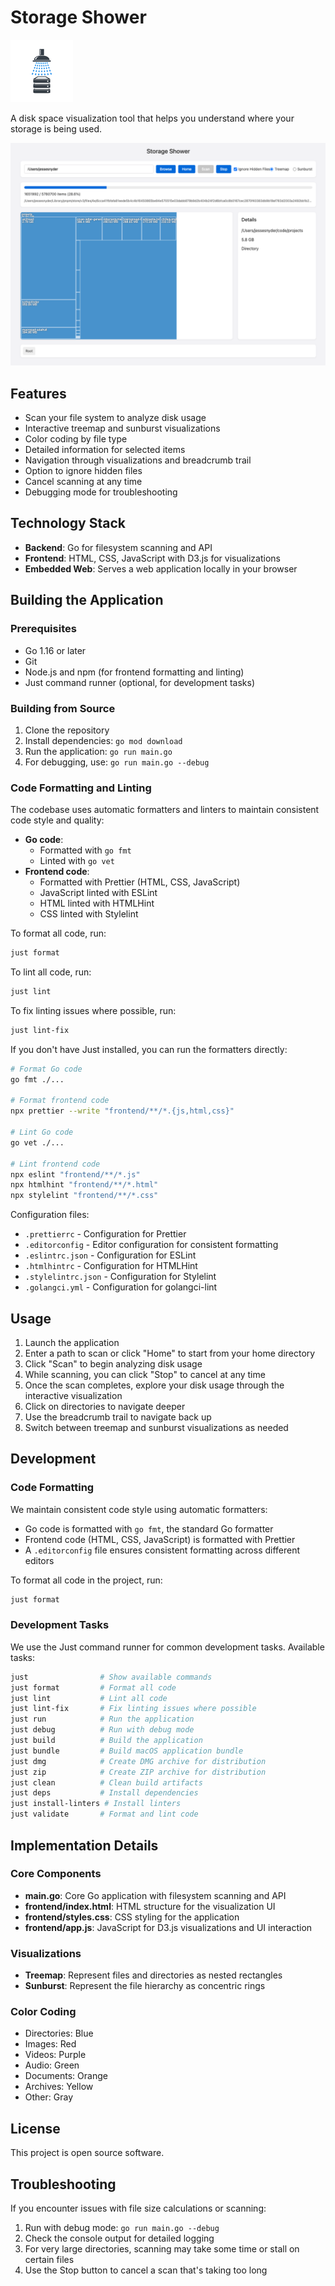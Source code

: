 # Storage Shower

![Storage Shower Logo](images/logo_micro.png)

A disk space visualization tool that helps you understand where your storage is being used.

![Storage Shower Screenshot](images/screen1.png)

## Features

- Scan your file system to analyze disk usage
- Interactive treemap and sunburst visualizations
- Color coding by file type
- Detailed information for selected items
- Navigation through visualizations and breadcrumb trail
- Option to ignore hidden files
- Cancel scanning at any time
- Debugging mode for troubleshooting

## Technology Stack

- **Backend**: Go for filesystem scanning and API
- **Frontend**: HTML, CSS, JavaScript with D3.js for visualizations
- **Embedded Web**: Serves a web application locally in your browser

## Building the Application

### Prerequisites

- Go 1.16 or later
- Git
- Node.js and npm (for frontend formatting and linting)
- Just command runner (optional, for development tasks)

### Building from Source

1. Clone the repository
2. Install dependencies: `go mod download`
3. Run the application: `go run main.go`
4. For debugging, use: `go run main.go --debug`

### Code Formatting and Linting

The codebase uses automatic formatters and linters to maintain consistent code style and quality:

- **Go code**: 
  - Formatted with `go fmt`
  - Linted with `go vet`
- **Frontend code**: 
  - Formatted with Prettier (HTML, CSS, JavaScript)
  - JavaScript linted with ESLint
  - HTML linted with HTMLHint
  - CSS linted with Stylelint

To format all code, run:

```bash
just format
```

To lint all code, run:

```bash
just lint
```

To fix linting issues where possible, run:

```bash
just lint-fix
```

If you don't have Just installed, you can run the formatters directly:

```bash
# Format Go code
go fmt ./...

# Format frontend code
npx prettier --write "frontend/**/*.{js,html,css}"

# Lint Go code
go vet ./...

# Lint frontend code
npx eslint "frontend/**/*.js"
npx htmlhint "frontend/**/*.html"
npx stylelint "frontend/**/*.css"
```

Configuration files:
- `.prettierrc` - Configuration for Prettier
- `.editorconfig` - Editor configuration for consistent formatting
- `.eslintrc.json` - Configuration for ESLint
- `.htmlhintrc` - Configuration for HTMLHint
- `.stylelintrc.json` - Configuration for Stylelint
- `.golangci.yml` - Configuration for golangci-lint

## Usage

1. Launch the application
2. Enter a path to scan or click "Home" to start from your home directory
3. Click "Scan" to begin analyzing disk usage
4. While scanning, you can click "Stop" to cancel at any time
5. Once the scan completes, explore your disk usage through the interactive visualization
6. Click on directories to navigate deeper
7. Use the breadcrumb trail to navigate back up
8. Switch between treemap and sunburst visualizations as needed

## Development

### Code Formatting

We maintain consistent code style using automatic formatters:

- Go code is formatted with `go fmt`, the standard Go formatter
- Frontend code (HTML, CSS, JavaScript) is formatted with Prettier
- A `.editorconfig` file ensures consistent formatting across different editors

To format all code in the project, run:

```bash
just format
```

### Development Tasks

We use the Just command runner for common development tasks. Available tasks:

```bash
just                # Show available commands
just format         # Format all code
just lint           # Lint all code
just lint-fix       # Fix linting issues where possible
just run            # Run the application
just debug          # Run with debug mode
just build          # Build the application
just bundle         # Build macOS application bundle
just dmg            # Create DMG archive for distribution
just zip            # Create ZIP archive for distribution
just clean          # Clean build artifacts
just deps           # Install dependencies
just install-linters # Install linters
just validate       # Format and lint code
```

## Implementation Details

### Core Components

- **main.go**: Core Go application with filesystem scanning and API
- **frontend/index.html**: HTML structure for the visualization UI
- **frontend/styles.css**: CSS styling for the application
- **frontend/app.js**: JavaScript for D3.js visualizations and UI interaction

### Visualizations

- **Treemap**: Represent files and directories as nested rectangles
- **Sunburst**: Represent the file hierarchy as concentric rings

### Color Coding

- Directories: Blue
- Images: Red
- Videos: Purple
- Audio: Green
- Documents: Orange
- Archives: Yellow
- Other: Gray

## License

This project is open source software.

## Troubleshooting

If you encounter issues with file size calculations or scanning:

1. Run with debug mode: `go run main.go --debug`
2. Check the console output for detailed logging
3. For very large directories, scanning may take some time or stall on certain files
4. Use the Stop button to cancel a scan that's taking too long
